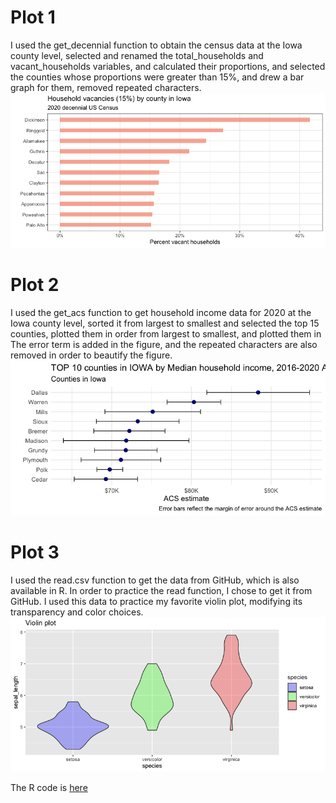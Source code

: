 # Plot 1
I used the get_decennial function to obtain the census data at the Iowa county level, selected and renamed the total_households and vacant_households variables, and calculated their proportions, and selected the counties whose proportions were greater than 15%, and drew a bar graph for them, removed repeated characters.
![Plot 1](Plot1.png)

# Plot 2
I used the get_acs function to get household income data for 2020 at the Iowa county level, sorted it from largest to smallest and selected the top 15 counties, plotted them in order from largest to smallest, and plotted them in The error term is added in the figure, and the repeated characters are also removed in order to beautify the figure.
![Plot 2](Plot2.png)

# Plot 3
I used the read.csv function to get the data from GitHub, which is also available in R. In order to practice the read function, I chose to get it from GitHub. I used this data to practice my favorite violin plot, modifying its transparency and color choices.
![Plot 3](Plot3.png)


The R code is [here](Assignment.R)
